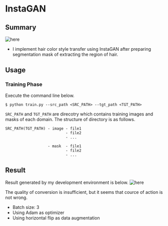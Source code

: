 # InstaGAN

## Summary
![here](https://github.com/SerialLain3170/Style-Transfer/blob/master/InstaGAN/newwork.png)

- I implement hair color style transfer using InstaGAN after preparing segmentation mask of extracting the region of hair.

## Usage

### Training Phase
Execute the command line below.

```
$ python train.py --src_path <SRC_PATH> --tgt_path <TGT_PATH>
```
`SRC_PATH` and `TGT_PATH` are direcotry which contains training images and masks of each domain.
The structure of directory is as follows.

```
SRC_PATH(TGT_PATH) - image - file1
                           - file2
                           - ...
                           
                   - mask  - file1
                           - file2
                           - ...
```

## Result
Result generated by my development environment is below.
![here](https://github.com/SerialLain3170/Style-Transfer/blob/master/InstaGAN/result.png)

The quality of conversion is insufficient, but it seems that cource of action is not wrong.

- Batch size: 3
- Using Adam as optimizer
- Using horizontal flip as data augmentation
